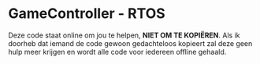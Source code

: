 # GameController - RTOS
Deze code staat online om jou te helpen, **NIET OM TE KOPIËREN**.
Als ik doorheb dat iemand de code gewoon gedachteloos kopieert zal deze geen hulp meer krijgen en wordt alle code voor iedereen offline gehaald.

